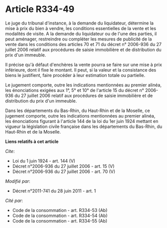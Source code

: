 # Article R334-49

Le juge du tribunal d'instance, à la demande du liquidateur, détermine la mise à prix du bien à vendre, les conditions
essentielles de la vente et les modalités de visite. A la demande du liquidateur ou de l'une des parties, il peut aménager,
restreindre ou compléter les mesures de publicité de la vente dans les conditions des articles 70 et 71 du décret n° 2006-936
du 27 juillet 2006 relatif aux procédures de saisie immobilière et de distribution du prix d'un immeuble. 

Il précise qu'à défaut d'enchères la vente pourra se faire sur une mise à prix inférieure, dont il fixe le montant. Il peut,
si la valeur et la consistance des biens le justifient, faire procéder à leur estimation totale ou partielle. 

Le jugement comporte, outre les indications mentionnées au premier alinéa, les énonciations exigées aux 1°, 5° et 10° de
l'article 15 du décret n° 2006-936 du 27 juillet 2006 relatif aux procédures de saisie immobilière et de distribution du prix
d'un immeuble. 

Dans les départements du Bas-Rhin, du Haut-Rhin et de la Moselle, ce jugement comporte, outre les indications mentionnées au
premier alinéa, les énonciations figurant à l'article 144 de la loi du 1er juin 1924 mettant en vigueur la législation civile
française dans les départements du Bas-Rhin, du Haut-Rhin et de la Moselle.

**Liens relatifs à cet article**

_Cite_:

  - Loi du 1 juin 1924 - art. 144 (V)
  - Décret n°2006-936 du 27 juillet 2006 - art. 15 (V)
  - Décret n°2006-936 du 27 juillet 2006 - art. 70 (V)

_Modifié par_:

  - Décret n°2011-741 du 28 juin 2011 - art. 1

_Cité par_:

  - Code de la consommation - art. R334-53 (Ab)
  - Code de la consommation - art. R334-54 (Ab)
  - Code de la consommation - art. R334-55 (Ab)
